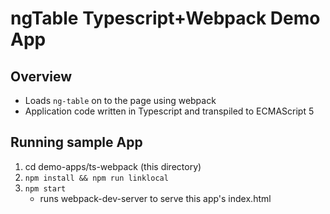 # ngTable Typescript+Webpack Demo App

## Overview

* Loads `ng-table` on to the page using webpack
* Application code written in Typescript and transpiled to ECMAScript 5

## Running sample App

1. cd demo-apps/ts-webpack (this directory)
2. `npm install && npm run linklocal`
3. `npm start`
    * runs webpack-dev-server to serve this app's index.html